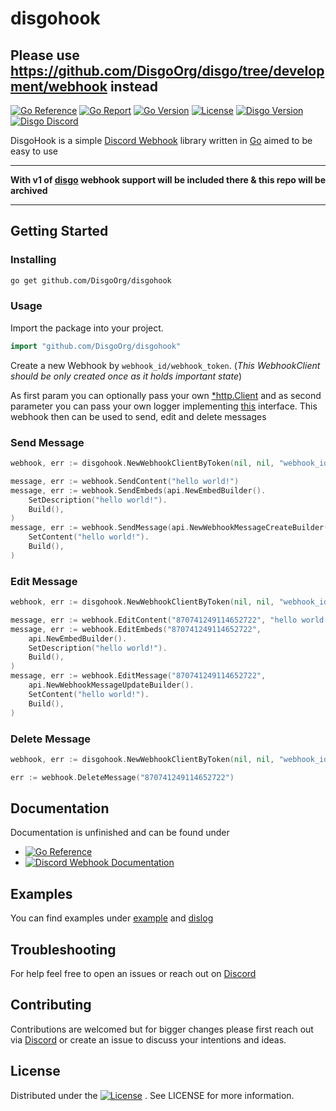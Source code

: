 # disgohook

## Please use https://github.com/DisgoOrg/disgo/tree/development/webhook instead


[![Go Reference](https://pkg.go.dev/badge/github.com/DisgoOrg/disgohook.svg)](https://pkg.go.dev/github.com/DisgoOrg/disgohook)
[![Go Report](https://goreportcard.com/badge/github.com/DisgoOrg/disgohook)](https://goreportcard.com/report/github.com/DisgoOrg/disgohook)
[![Go Version](https://img.shields.io/github/go-mod/go-version/DisgoOrg/disgohook)](https://golang.org/doc/devel/release.html)
[![License](https://img.shields.io/badge/License-Apache%202.0-blue.svg)](https://github.com/DisgoOrg/disgohook/blob/master/LICENSE)
[![Disgo Version](https://img.shields.io/github/v/release/DisgoOrg/disgohook)](https://github.com/DisgoOrg/disgohook/releases/latest)
[![Disgo Discord](https://img.shields.io/badge/Disgo%20Discord-blue.svg)](https://discord.gg/wVDMGe3EmB)

DisgoHook is a simple [Discord Webhook](https://discord.com/developers/docs/resources/webhook) library written
in [Go](https://golang.org/) aimed to be easy to use

---

**With v1 of [disgo](https://github.com/DisgoOrg/disgo) webhook support will be included there & this repo will be archived**

---

## Getting Started

### Installing

```sh
go get github.com/DisgoOrg/disgohook
```

### Usage

Import the package into your project.

```go
import "github.com/DisgoOrg/disgohook"
```

Create a new Webhook by `webhook_id/webhook_token`. (*This WebhookClient should be only created once as it holds important state*)

As first param you can optionally pass your own [*http.Client](https://pkg.go.dev/net/http#Client) and as second parameter you can pass your own logger implementing [this](https://github.com/DisgoOrg/log/blob/master/logger.go) interface.
This webhook then can be used to send, edit and delete messages

### Send Message
```go
webhook, err := disgohook.NewWebhookClientByToken(nil, nil, "webhook_id/webhook_token")

message, err := webhook.SendContent("hello world!")
message, err := webhook.SendEmbeds(api.NewEmbedBuilder().
	SetDescription("hello world!").
	Build(),
)
message, err := webhook.SendMessage(api.NewWebhookMessageCreateBuilder().
	SetContent("hello world!").
	Build(),
)
```

### Edit Message
```go
webhook, err := disgohook.NewWebhookClientByToken(nil, nil, "webhook_id/webhook_token")

message, err := webhook.EditContent("870741249114652722", "hello world!")
message, err := webhook.EditEmbeds("870741249114652722", 
	api.NewEmbedBuilder().
	SetDescription("hello world!").
	Build(),
)
message, err := webhook.EditMessage("870741249114652722", 
	api.NewWebhookMessageUpdateBuilder().
	SetContent("hello world!").
	Build(), 
)
```

### Delete Message
```go
webhook, err := disgohook.NewWebhookClientByToken(nil, nil, "webhook_id/webhook_token")

err := webhook.DeleteMessage("870741249114652722")
```

## Documentation

Documentation is unfinished and can be found under

* [![Go Reference](https://pkg.go.dev/badge/github.com/DisgoOrg/disgohook.svg)](https://pkg.go.dev/github.com/DisgoOrg/disgohook)
* [![Discord Webhook Documentation](https://img.shields.io/badge/Discord%20Webhook%20Documentation-blue.svg)](https://discord.com/developers/docs/resources/webhook)

## Examples

You can find examples under [example](https://github.com/DisgoOrg/disgohook/tree/master/example)
and [dislog](https://github.com/DisgoOrg/dislog)

## Troubleshooting

For help feel free to open an issues or reach out on [Discord](https://discord.gg/wVDMGe3EmB)

## Contributing

Contributions are welcomed but for bigger changes please first reach out via [Discord](https://discord.gg/wVDMGe3EmB) or
create an issue to discuss your intentions and ideas.

## License

Distributed under
the [![License](https://img.shields.io/badge/License-Apache%202.0-blue.svg)](https://github.com/DisgoOrg/disgohook/blob/master/LICENSE)
. See LICENSE for more information.
